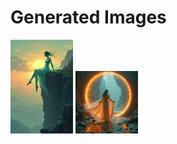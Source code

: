 # Generated Images



<img src="2025_07_12_01.png" width="100"/> <img src="2025_07_12_02.png" width="100"/>